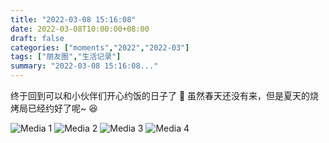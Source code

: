 ```yaml
---
title: "2022-03-08 15:16:08"
date: 2022-03-08T10:00:00+08:00
draft: false
categories: ["moments","2022","2022-03"]
tags: ["朋友圈","生活记录"]
summary: "2022-03-08 15:16:08..."
---
```


终于回到可以和小伙伴们开心约饭的日子了 🥳
虽然春天还没有来，但是夏天的烧烤局已经约好了呢~ 😆

![Media 1](/Moments/photos/2022-03-08/202203081516080.jpg)
![Media 2](/Moments/photos/2022-03-08/202203081516081.jpg)
![Media 3](/Moments/photos/2022-03-08/202203081516082.jpg)
![Media 4](/Moments/photos/2022-03-08/202203081516083.jpg)

